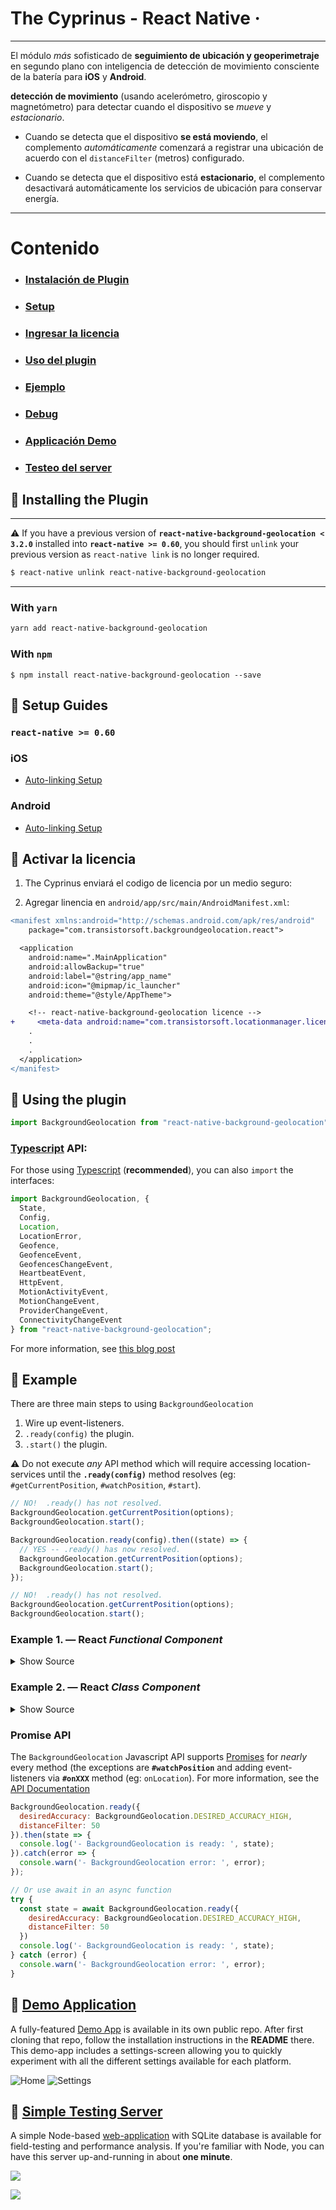 The Cyprinus - React Native &middot;
============================================================================


-------------------------------------------------------------------------------

El módulo *más* sofisticado de **seguimiento de ubicación y geoperimetraje** en segundo plano con inteligencia de detección de movimiento consciente de la batería para **iOS** y **Android**.

**detección de movimiento** (usando acelerómetro, giroscopio y magnetómetro) para detectar cuando el dispositivo se *mueve* y *estacionario*.

- Cuando se detecta que el dispositivo **se está moviendo**, el complemento *automáticamente* comenzará a registrar una ubicación de acuerdo con el `distanceFilter` (metros) configurado.

- Cuando se detecta que el dispositivo está **estacionario**, el complemento desactivará automáticamente los servicios de ubicación para conservar energía.


----------------------------------------------------------------------------

# Contenido
- ### [Instalación de Plugin](#large_blue_diamond-installing-the-plugin)
- ### [Setup](#large_blue_diamond-setup-guides)
- ### [Ingresar la licencia](#large_blue_diamond-configure-your-license)
- ### [Uso del plugin](#large_blue_diamond-using-the-plugin)
- ### [Ejemplo](#large_blue_diamond-example)
- ### [Debug](../../wiki/Debugging)
- ### [Applicación Demo](#large_blue_diamond-demo-application)
- ### [Testeo del server](#large_blue_diamond-simple-testing-server)

## :large_blue_diamond: Installing the Plugin

-------------------------------------------------------------

:warning: If you have a previous version of **`react-native-background-geolocation < 3.2.0`** installed into **`react-native >= 0.60`**, you should first `unlink` your previous version as `react-native link` is no longer required.

```bash
$ react-native unlink react-native-background-geolocation
```

-------------------------------------------------------------

### With `yarn`

```bash
yarn add react-native-background-geolocation
```

### With `npm`
```
$ npm install react-native-background-geolocation --save
```

## :large_blue_diamond: Setup Guides

### `react-native >= 0.60`

### iOS
- [Auto-linking Setup](help/INSTALL-IOS-AUTO.md)

### Android
- [Auto-linking Setup](help/INSTALL-ANDROID-AUTO.md)


## :large_blue_diamond: Activar la licencia

1. The Cyprinus enviará el codigo de licencia por un medio seguro:

2. Agregar linencia en  `android/app/src/main/AndroidManifest.xml`:

```diff
<manifest xmlns:android="http://schemas.android.com/apk/res/android"
    package="com.transistorsoft.backgroundgeolocation.react">

  <application
    android:name=".MainApplication"
    android:allowBackup="true"
    android:label="@string/app_name"
    android:icon="@mipmap/ic_launcher"
    android:theme="@style/AppTheme">

    <!-- react-native-background-geolocation licence -->
+     <meta-data android:name="com.transistorsoft.locationmanager.license" android:value="YOUR_LICENCE_KEY_HERE" />
    .
    .
    .
  </application>
</manifest>
```

## :large_blue_diamond: Using the plugin ##

```javascript
import BackgroundGeolocation from "react-native-background-geolocation";
```

### [Typescript](https://facebook.github.io/react-native/blog/2018/05/07/using-typescript-with-react-native) API:

For those using [Typescript](https://facebook.github.io/react-native/blog/2018/05/07/using-typescript-with-react-native) (__recommended__), you can also `import` the interfaces:
```javascript
import BackgroundGeolocation, {
  State,
  Config,
  Location,
  LocationError,
  Geofence,
  GeofenceEvent,
  GeofencesChangeEvent,
  HeartbeatEvent,
  HttpEvent,
  MotionActivityEvent,
  MotionChangeEvent,
  ProviderChangeEvent,
  ConnectivityChangeEvent
} from "react-native-background-geolocation";

```

For more information, see [this blog post](https://medium.com/@transistorsoft/new-feature-typescript-api-4a160a2c853b)

## :large_blue_diamond: Example

There are three main steps to using `BackgroundGeolocation`
1. Wire up event-listeners.
2. `.ready(config)` the plugin.
3. `.start()` the plugin.

:warning: Do not execute *any* API method which will require accessing location-services until the **`.ready(config)`** method resolves (eg: `#getCurrentPosition`, `#watchPosition`, `#start`).

```javascript
// NO!  .ready() has not resolved.
BackgroundGeolocation.getCurrentPosition(options);
BackgroundGeolocation.start();

BackgroundGeolocation.ready(config).then((state) => {
  // YES -- .ready() has now resolved.
  BackgroundGeolocation.getCurrentPosition(options);
  BackgroundGeolocation.start();  
});

// NO!  .ready() has not resolved.
BackgroundGeolocation.getCurrentPosition(options);
BackgroundGeolocation.start();
```


### Example 1. &mdash; React *Functional Component*

<details>
  <summary>Show Source</summary>

```javascript

import React from 'react';
import {
  Switch,
  Text,
  View,
} from 'react-native';

import BackgroundGeolocation, {
  Location,
  Subscription
} from "react-native-background-geolocation";

const HelloWorld = () => {
  const [enabled, setEnabled] = React.useState(false);
  const [location, setLocation] = React.useState('');

  React.useEffect(() => {
    /// 1.  Subscribe to events.
    const onLocation:Subscription = BackgroundGeolocation.onLocation((location) => {
      console.log('[onLocation]', location);
      setLocation(JSON.stringify(location, null, 2));
    })

    const onMotionChange:Subscription = BackgroundGeolocation.onMotionChange((event) => {
      console.log('[onMotionChange]', event);
    });

    const onActivityChange:Subscription = BackgroundGeolocation.onActivityChange((event) => {
      console.log('[onMotionChange]', event);
    })

    const onProviderChange:Subscription = BackgroundGeolocation.onProviderChange((event) => {
      console.log('[onProviderChange]', event);
    })

    /// 2. ready the plugin.
    BackgroundGeolocation.ready({
      // Geolocation Config
      desiredAccuracy: BackgroundGeolocation.DESIRED_ACCURACY_HIGH,
      distanceFilter: 10,
      // Activity Recognition
      stopTimeout: 5,
      // Application config
      debug: true, // <-- enable this hear sounds for background-geolocation life-cycle.
      logLevel: BackgroundGeolocation.LOG_LEVEL_VERBOSE,
      stopOnTerminate: false,   // <-- Allow the background-service to continue tracking when user closes the app.
      startOnBoot: true,        // <-- Auto start tracking when device is powered-up.
      // HTTP / SQLite config
      url: 'http://yourserver.com/locations',
      batchSync: false,       // <-- [Default: false] Set true to sync locations to server in a single HTTP request.
      autoSync: true,         // <-- [Default: true] Set true to sync each location to server as it arrives.
      headers: {              // <-- Optional HTTP headers
        "X-FOO": "bar"
      },
      params: {               // <-- Optional HTTP params
        "auth_token": "maybe_your_server_authenticates_via_token_YES?"
      }
    }).then((state) => {
      setEnabled(state.enabled)
      console.log("- BackgroundGeolocation is configured and ready: ", state.enabled);
    });

    return () => {
      // Remove BackgroundGeolocation event-subscribers when the View is removed or refreshed
      // during development live-reload.  Without this, event-listeners will accumulate with
      // each refresh during live-reload.
      onLocation.remove();
      onMotionChange.remove();
      onActivityChange.remove();
      onProviderChange.remove();
    }
  }, []);

  /// 3. start / stop BackgroundGeolocation
  React.useEffect(() => {
    if (enabled) {
      BackgroundGeolocation.start();
    } else {
      BackgroundGeolocation.stop();
      setLocation('');
    }
  }, [enabled]);

  return (
    <View style={{alignItems:'center'}}>
      <Text>Click to enable BackgroundGeolocation</Text>
      <Switch value={enabled} onValueChange={setEnabled} />
      <Text style={{fontFamily:'monospace', fontSize:12}}>{location}</Text>
    </View>
  )
}

export default HelloWorld;
```

</details>

### Example 2. &mdash; React *Class Component*

<details>
  <summary>Show Source</summary>

```javascript
import React from 'react';
import {
  Switch,
  Text,
  View,
} from 'react-native';

import BackgroundGeolocation, {
  Location,
  Subscription
} from "react-native-background-geolocation";

export default class HelloWorld extends React.Component {
  subscriptions:Subscription[] = [];
  state:any = {};
  constructor(props:any) {
    super(props);
    this.state = {
      enabled: false,
      location: ''
    }
  }

  componentDidMount() {
    /// 1.  Subscribe to BackgroundGeolocation events.
    this.subscriptions.push(BackgroundGeolocation.onLocation((location) => {
      console.log('[onLocation]', location);
      this.setState({location: JSON.stringify(location, null, 2)})
    }, (error) => {
      console.log('[onLocation] ERROR:', error);
    }))

    this.subscriptions.push(BackgroundGeolocation.onMotionChange((event) => {
      console.log('[onMotionChange]', event);
    }))

    this.subscriptions.push(BackgroundGeolocation.onActivityChange((event) => {
      console.log('[onActivityChange]', event);
    }))

    this.subscriptions.push(BackgroundGeolocation.onProviderChange((event) => {
      console.log('[onProviderChange]', event);
    }))

    /// 2. ready the plugin.
    BackgroundGeolocation.ready({
      // Geolocation Config
      desiredAccuracy: BackgroundGeolocation.DESIRED_ACCURACY_HIGH,
      distanceFilter: 10,
      // Activity Recognition
      stopTimeout: 5,
      // Application config
      debug: true, // <-- enable this hear sounds for background-geolocation life-cycle.
      logLevel: BackgroundGeolocation.LOG_LEVEL_VERBOSE,
      stopOnTerminate: false,   // <-- Allow the background-service to continue tracking when user closes the app.
      startOnBoot: true,        // <-- Auto start tracking when device is powered-up.
      // HTTP / SQLite config
      url: 'http://yourserver.com/locations',
      batchSync: false,       // <-- [Default: false] Set true to sync locations to server in a single HTTP request.
      autoSync: true,         // <-- [Default: true] Set true to sync each location to server as it arrives.
      headers: {              // <-- Optional HTTP headers
        "X-FOO": "bar"
      },
      params: {               // <-- Optional HTTP params
        "auth_token": "maybe_your_server_authenticates_via_token_YES?"
      }
    }).then((state) => {
      this.setState({enabled: state.enabled});
      console.log("- BackgroundGeolocation is configured and ready: ", state.enabled);
    })
  }

  /// When view is destroyed (or refreshed during development live-reload),
  /// remove BackgroundGeolocation event subscriptions.
  componentWillUnmount() {
    this.subscriptions.forEach((subscription) => subscription.remove());
  }

  onToggleEnabled(value:boolean) {
    console.log('[onToggleEnabled]', value);
    this.setState({enabled: value})
    if (value) {
      BackgroundGeolocation.start();
    } else {
      this.setState({location: ''});
      BackgroundGeolocation.stop();
    }
  }

  render() {
    return (
      <View style={{alignItems:'center'}}>
        <Text>Click to enable BackgroundGeolocation</Text>
        <Switch value={this.state.enabled} onValueChange={this.onToggleEnabled.bind(this)} />
        <Text style={{fontFamily:'monospace', fontSize:12}}>{this.state.location}</Text>
      </View>
    )
  }
}
```
</details>

### Promise API

The `BackgroundGeolocation` Javascript API supports [Promises](https://developer.mozilla.org/en-US/docs/Web/JavaScript/Reference/Global_Objects/Promise) for *nearly* every method (the exceptions are **`#watchPosition`** and adding event-listeners via **`#onXXX`** method (eg: `onLocation`).  For more information, see the [API Documentation](https://transistorsoft.github.io/react-native-background-geolocation-android)

```javascript
BackgroundGeolocation.ready({
  desiredAccuracy: BackgroundGeolocation.DESIRED_ACCURACY_HIGH, 
  distanceFilter: 50
}).then(state => {
  console.log('- BackgroundGeolocation is ready: ', state);
}).catch(error => {
  console.warn('- BackgroundGeolocation error: ', error);
});

// Or use await in an async function
try {
  const state = await BackgroundGeolocation.ready({
    desiredAccuracy: BackgroundGeolocation.DESIRED_ACCURACY_HIGH, 
    distanceFilter: 50
  })
  console.log('- BackgroundGeolocation is ready: ', state);
} catch (error) {
  console.warn('- BackgroundGeolocation error: ', error);
}
```

## :large_blue_diamond: [Demo Application](https://github.com/transistorsoft/rn-background-geolocation-demo)

A fully-featured [Demo App](https://github.com/transistorsoft/rn-background-geolocation-demo) is available in its own public repo.  After first cloning that repo, follow the installation instructions in the **README** there.  This demo-app includes a settings-screen allowing you to quickly experiment with all the different settings available for each platform.

![Home](https://dl.dropboxusercontent.com/s/wa43w1n3xhkjn0i/home-framed-350.png?dl=1)
![Settings](https://dl.dropboxusercontent.com/s/8oad228siog49kt/settings-framed-350.png?dl=1)


## :large_blue_diamond: [Simple Testing Server](https://github.com/transistorsoft/background-geolocation-console)

A simple Node-based [web-application](https://github.com/transistorsoft/background-geolocation-console) with SQLite database is available for field-testing and performance analysis.  If you're familiar with Node, you can have this server up-and-running in about **one minute**.

![](https://dl.dropboxusercontent.com/s/px5rzz7wybkv8fs/background-geolocation-console-map.png?dl=1)

![](https://dl.dropboxusercontent.com/s/tiy5b2oivt0np2y/background-geolocation-console-grid.png?dl=1)


